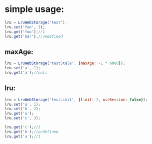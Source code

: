 # simple usage:
```js
lru = LruWebStorage('test');
lru.set('foo', 1);
lru.get('foo');//1
lru.get('bar');//undefined
```

## maxAge:
```js
lru = LruWebStorage('testStale', {maxAge: -1 * 6000});
lru.set('a', 1);
lru.get('a');//null
```

## lru:
```js
lru = LruWebStorage('testLimit', {limit: 2, useSession: false});
lru.set('a', 1);
lru.set('b', 2);
lru.get('a');
lru.set('c', 3);

lru.get('c');//3
lru.get('b');//undefined
lru.get('a');//1
```
